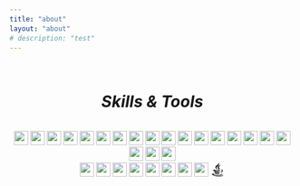 ```yaml
---
title: "about"
layout: "about"
# description: "test"
---
```


</br>
<h1 align="center" style="font-size: 2em;"><i>Skills & Tools</i></h1>
</br>

<div align="center">
  <!-- OS -->
  <img height="25" width="25" src="https://cdn.jsdelivr.net/npm/simple-icons@v7/icons/ubuntu.svg" style="display:inline-block;" />
  <img height="25" width="25" src="https://cdn.jsdelivr.net/npm/simple-icons@v7/icons/macos.svg" style="display:inline-block;"/>
  <img height="25" width="25" src="https://cdn.jsdelivr.net/npm/simple-icons@v7/icons/windows11.svg" style="display:inline-block;"/>

  <!-- Databases -->
  <img height="25" width="25" src="https://cdn.jsdelivr.net/npm/simple-icons@v7/icons/mysql.svg" style="display:inline-block;"/>
  <img height="25" width="25" src="https://cdn.jsdelivr.net/npm/simple-icons@v7/icons/postgresql.svg" style="display:inline-block;"/>
  <img height="25" width="25" src="https://cdn.jsdelivr.net/npm/simple-icons@v7/icons/redis.svg" style="display:inline-block;"/>

  <!-- DevOps -->
  <img height="25" width="25" src="https://cdn.jsdelivr.net/npm/simple-icons@v7/icons/git.svg" style="display:inline-block;"/>
  <img height="25" width="25" src="https://cdn.jsdelivr.net/npm/simple-icons@v7/icons/docker.svg" style="display:inline-block;"/>
  <img height="25" width="25" src="https://cdn.jsdelivr.net/npm/simple-icons@v7/icons/kubernetes.svg" style="display:inline-block;"/>
  <img height="25" width="25" src="https://cdn.jsdelivr.net/npm/simple-icons@v7/icons/rabbitmq.svg" style="display:inline-block;"/>
  <img height="25" width="25" src="https://cdn.jsdelivr.net/npm/simple-icons@v7/icons/elasticsearch.svg" style="display:inline-block;"/>

  <!-- Frameworks -->
  <img height="25" width="25" src="https://cdn.jsdelivr.net/npm/simple-icons@v7/icons/react.svg" style="display:inline-block;"/>
  <img height="25" width="25" src="https://cdn.jsdelivr.net/npm/simple-icons@v7/icons/fastapi.svg" style="display:inline-block;"/>
  <img height="25" width="25" src="https://cdn.jsdelivr.net/npm/simple-icons@v7/icons/django.svg" style="display:inline-block;"/>
  <img height="25" width="25" src="https://cdn.jsdelivr.net/npm/simple-icons@v7/icons/spring.svg" style="display:inline-block;"/>
  <img height="25" width="25" src="https://cdn.jsdelivr.net/npm/simple-icons@v7/icons/springboot.svg" style="display:inline-block;"/>

  <!-- Editors & Tools -->
  <img height="25" width="25" src="https://cdn.jsdelivr.net/npm/simple-icons@v7/icons/visualstudiocode.svg" style="display:inline-block;"/>
  <img height="25" width="25" src="https://cdn.jsdelivr.net/npm/simple-icons@v7/icons/vim.svg" style="display:inline-block;"/>
  <img height="25" width="25" src="https://cdn.jsdelivr.net/npm/simple-icons@v7/icons/vite.svg" style="display:inline-block;"/>
  <img height="25" width="25" src="https://cdn.jsdelivr.net/npm/simple-icons@v7/icons/celery.svg" style="display:inline-block;"/>
</div>

<div align="center">
  <!-- Languages -->
  <img height="25" width="25" src="https://cdn.jsdelivr.net/npm/simple-icons@v7/icons/python.svg" style="display:inline-block;"/>
  <img height="25" width="25" src="https://cdn.jsdelivr.net/npm/simple-icons@v7/icons/c.svg" style="display:inline-block;"/>
  <img height="25" width="25" src="https://cdn.jsdelivr.net/npm/simple-icons@v7/icons/javascript.svg" style="display:inline-block;"/>
  <img height="25" width="25" src="https://cdn.jsdelivr.net/npm/simple-icons@v7/icons/typescript.svg" style="display:inline-block;"/>
  <img height="25" width="25" src="https://cdn.jsdelivr.net/npm/simple-icons@v7/icons/html5.svg" style="display:inline-block;"/>
  <img height="25" width="25" src="https://cdn.jsdelivr.net/npm/simple-icons@v7/icons/css3.svg" style="display:inline-block;"/>
  <img height="25" width="25" src="https://cdn.jsdelivr.net/npm/simple-icons@v7/icons/go.svg" style="display:inline-block;"/>
  <img height="25" width="25" src="https://cdn.jsdelivr.net/npm/simple-icons@v7/icons/rust.svg" style="display:inline-block;"/>
  <img height="25" width="25" src="https://raw.githubusercontent.com/xxrBear/image/master/blog/icons8-java咖啡杯徽标-500.svg" style="display:inline-block;"/>
</div>
